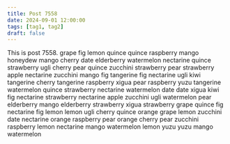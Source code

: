 ```yaml
---
title: Post 7558
date: 2024-09-01 12:00:00
tags: [tag1, tag2]
draft: false
---
```

This is post 7558.
grape
fig
lemon
quince
quince
raspberry
mango
honeydew
mango
cherry
date
elderberry
watermelon
nectarine
quince
strawberry
ugli
cherry
pear
quince
zucchini
strawberry
pear
strawberry
apple
nectarine
zucchini
mango
fig
tangerine
fig
nectarine
ugli
kiwi
tangerine
cherry
tangerine
raspberry
xigua
pear
raspberry
yuzu
tangerine
watermelon
quince
strawberry
nectarine
watermelon
date
date
xigua
kiwi
fig
nectarine
strawberry
nectarine
apple
zucchini
ugli
watermelon
pear
elderberry
mango
elderberry
strawberry
xigua
strawberry
grape
quince
fig
nectarine
fig
lemon
lemon
ugli
cherry
quince
orange
grape
lemon
zucchini
date
nectarine
orange
raspberry
pear
orange
cherry
pear
zucchini
raspberry
lemon
nectarine
mango
watermelon
lemon
yuzu
yuzu
mango
watermelon
